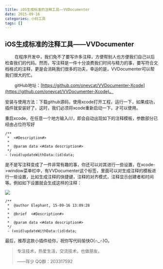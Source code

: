 ```yaml
---
title: iOS生成标准的注释工具——VVDocumenter
date: 2015-09-16
categories: 小码工具
tags: []
---
```

## iOS生成标准的注释工具——VVDocumenter

        在程序开发中，我们免不了要写许多注释，方便帮别人也方便我们自己以后检查我们的代码。然而，写注释是一件十分浪费我们时间与精力的事，要写符合文档格式的注释，更是会消耗我们很多的功夫，幸运的是，VVDocumenter可以帮我们很大的忙。

        gitHub地址：[https://github.com/onevcat/VVDocumenter-Xcode](https://github.com/onevcat/VVDocumenter-Xcode)。

安装与使用方法：下载github源码，使用xcode打开工程，运行一下，如果成功，插件就安装好了，这时，我们必须将xcode重新启动一下，才可以使用。

重启xcode，在任意一个地方输入///，即会自动出现如下的注释模板，参数部分已经由占位符写好

```
/**
 *  <#Description#>
 *
 *  @param data <#data description#>
 */
- (void)updateWithData:(id)data;
```

是不是写注释变成了一件非常有趣的事，你还可以对其进行一些设置，在xcode->window菜单栏中，有VVDocumenter这个标签，里面可以对生成注释的模板进行一些设置，比如生成注释的快捷键，注释的对齐模式，注释显示创建者和时间等。例如如下设置就会生成这样的注释：

![](http://static.oschina.net/uploads/space/2015/0916/134312_neUM_2340880.png)

```
/**
 *  @author Elephant, 15-09-16 13:09:28
 *
 *  @brief  <#Description#>
 *
 *  @param data <#data description#>
 */
 - (void)updateWithData:(id)data;
```

最后，推荐这款小插件给你，祝你写代码愉快O(∩_∩)O。

> 专注技术，热爱生活，交流技术，也做朋友。
> 
> ——珲少 QQ群：203317592
